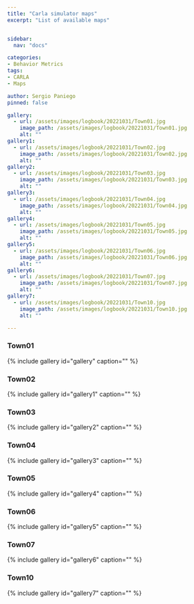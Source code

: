 ```yaml
---
title: "Carla simulator maps"
excerpt: "List of available maps"


sidebar:
  nav: "docs"

categories:
- Behavior Metrics
tags:
- CARLA
- Maps

author: Sergio Paniego
pinned: false

gallery:
  - url: /assets/images/logbook/20221031/Town01.jpg
    image_path: /assets/images/logbook/20221031/Town01.jpg
    alt: ""
gallery1:
  - url: /assets/images/logbook/20221031/Town02.jpg
    image_path: /assets/images/logbook/20221031/Town02.jpg
    alt: ""
gallery2:
  - url: /assets/images/logbook/20221031/Town03.jpg
    image_path: /assets/images/logbook/20221031/Town03.jpg
    alt: ""
gallery3:
  - url: /assets/images/logbook/20221031/Town04.jpg
    image_path: /assets/images/logbook/20221031/Town04.jpg
    alt: ""
gallery4:
  - url: /assets/images/logbook/20221031/Town05.jpg
    image_path: /assets/images/logbook/20221031/Town05.jpg
    alt: ""
gallery5:
  - url: /assets/images/logbook/20221031/Town06.jpg
    image_path: /assets/images/logbook/20221031/Town06.jpg
    alt: ""
gallery6:
  - url: /assets/images/logbook/20221031/Town07.jpg
    image_path: /assets/images/logbook/20221031/Town07.jpg
    alt: ""
gallery7:
  - url: /assets/images/logbook/20221031/Town10.jpg
    image_path: /assets/images/logbook/20221031/Town10.jpg
    alt: ""

---
```


### Town01
{% include gallery id="gallery" caption="" %}
### Town02
{% include gallery id="gallery1" caption="" %}
### Town03
{% include gallery id="gallery2" caption="" %}
### Town04
{% include gallery id="gallery3" caption="" %}
### Town05
{% include gallery id="gallery4" caption="" %}
### Town06
{% include gallery id="gallery5" caption="" %}
### Town07
{% include gallery id="gallery6" caption="" %}
### Town10
{% include gallery id="gallery7" caption="" %}